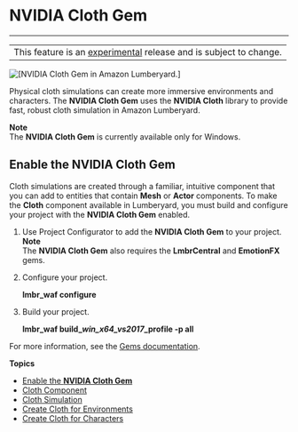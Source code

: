 # **NVIDIA Cloth Gem**<a name="gems-system-gem-nv-physx-cloth"></a>


****  

|  | 
| --- |
| This feature is an [experimental](https://docs.aws.amazon.com/lumberyard/latest/userguide/ly-glos-chap.html#experimental) release and is subject to change\.  | 

![\[NVIDIA Cloth Gem in Amazon Lumberyard.\]](http://docs.aws.amazon.com/lumberyard/latest/userguide/images/nvidiacloth/anim-nvidia-cloth-lyflag-1.23.gif)

Physical cloth simulations can create more immersive environments and characters\. The **NVIDIA Cloth Gem** uses the **NVIDIA Cloth** library to provide fast, robust cloth simulation in Amazon Lumberyard\.

**Note**  
The **NVIDIA Cloth Gem** is currently available only for Windows\. 

## Enable the **NVIDIA Cloth Gem**<a name="enable-gem-cloth"></a>

Cloth simulations are created through a familiar, intuitive component that you can add to entities that contain **Mesh** or **Actor** components\. To make the **Cloth** component available in Lumberyard, you must build and configure your project with the **NVIDIA Cloth Gem** enabled\. 

1. Use Project Configurator to add the **NVIDIA Cloth Gem** to your project\. 
**Note**  
The **NVIDIA Cloth Gem** also requires the **LmbrCentral** and **EmotionFX** gems\. 

1. Configure your project\. 

   **lmbr\_waf configure** 

1. Build your project\. 

   **lmbr\_waf build\_*win\_x64\_vs2017*\_profile \-p all** 

For more information, see the [Gems documentation](gems-system-gems.md)\. 

**Topics**
+ [Enable the **NVIDIA Cloth Gem**](#enable-gem-cloth)
+ [Cloth Component](component-cloth.md)
+ [Cloth Simulation](tutorial-cloth-simulation.md)
+ [Create Cloth for Environments](tutorial-cloth-environment.md)
+ [Create Cloth for Characters](tutorial-cloth-characters.md)